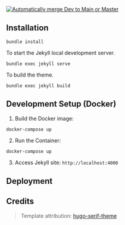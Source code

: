 [![Automatically merge Dev to Main or Master](https://github.com/NecessioWellnessCommunity/NecessioWellnessCommunity.github.io/actions/workflows/merge-dev-to-main.yml/badge.svg?branch=dev)](https://github.com/NecessioWellnessCommunity/NecessioWellnessCommunity.github.io/actions/workflows/merge-dev-to-main.yml)

## Installation


```
bundle install
```

To start the Jekyll local development server.

```
bundle exec jekyll serve
```

To build the theme.

```
bundle exec jekyll build
```

Development Setup (Docker)
-

1. Build the Docker image:

```
docker-compose up
```

2. Run the Container:

```
docker-compose up
```

3. Access Jekyll site: `http://localhost:4000`

## Deployment

<!-- ### Netlify

Use Netlify to deploy this theme. This theme contains a valid and tested `netlify.toml` - Feel free to use the 1-click deploy below.

[![Deploy to Netlify](https://www.netlify.com/img/deploy/button.svg)](https://app.netlify.com/start/deploy?repository=https://github.com//jekyll-serif-theme) -->

## Credits

> Template attribution: [hugo-serif-theme](https://github.com/zerostaticthemes/hugo-serif-theme)
